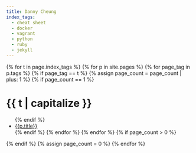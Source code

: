 ```yaml
---
title: Danny Cheung
index_tags:
  - cheat sheet
  - docker
  - vagrant
  - python
  - ruby
  - jekyll
---
```


{% for t in page.index_tags %}
  {% for p in site.pages %}
    {% for page_tag in p.tags  %}
      {% if page_tag == t %}
        {% assign  page_count = page_count | plus: 1 %}
        {% if page_count == 1 %}
# {{ t | capitalize }}
<ul>
        {% endif %}
  <li><a href="{{p.url}}">{{p.title}}</a></li>
      {% endif %}
    {% endfor %}
  {% endfor %}
  {% if page_count > 0 %}
</ul>
  {% endif %}
  {% assign page_count = 0 %}
{% endfor %}
